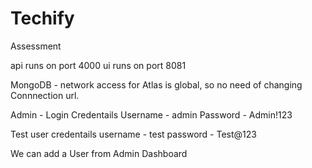 # Techify
Assessment

api runs on port 4000
ui runs on port 8081

MongoDB - network access for Atlas is global, so no need of changing Connnection url.

Admin - Login Credentails
    Username - admin
    Password - Admin!123

Test user credentails
    username - test
    password - Test@123
    
 We can add a User from Admin Dashboard
